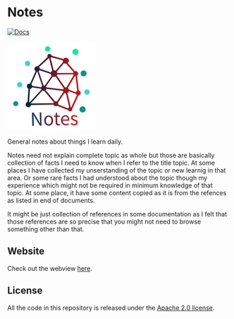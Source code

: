# Notes

[![Docs](https://github.com/swapnilgm/notes/workflows/Docs/badge.svg)](https://github.com/swapnilgm/notes/actions?query=workflow%3ADocs)

![notes logo](docs/images/314c8e04-3244-4523-8731-6d8bd6aefdad_200x200.png)

General notes about things I learn daily. 

Notes need not explain complete topic as whole but those are basically collection of facts I need to know when I refer to the title topic. At some places I have collected my unserstanding of the topic or new learnig in that area. Or some rare facts I had understood about the topic though my experience which might not be required in minimum knowledge of that topic. At some place, it have some content copied as it is from the refences as listed in end of documents. 

It might be just collection of references in some documentation as I felt that those references are so precise that you might not need to browse something other than that.

## Website

Check out the webview [here](https://swapnilgm.github.io/notes/).

## License

All the code in this repository is released under the [Apache 2.0 license](LICENSE).